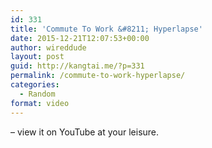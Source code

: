 ```yaml
---
id: 331
title: 'Commute To Work &#8211; Hyperlapse'
date: 2015-12-21T12:07:53+00:00
author: wireddude
layout: post
guid: http://kangtai.me/?p=331
permalink: /commute-to-work-hyperlapse/
categories:
  - Random
format: video
---
```

<span class='embed-youtube' style='text-align:center; display: block;'></span> &#8211; view it on YouTube at your leisure.